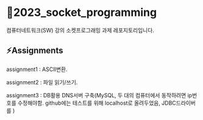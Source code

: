 # 🚀2023_socket_programming

컴퓨터네트워크(SW) 강의 소켓프로그래밍 과제 레포지토리입니다.

## ⚡️Assignments
assignment1 : ASCII변환. 

assignment2 : 파일 읽기/쓰기. 

assignment3 : DB활용 DNS서버 구축(MySQL, 두 대의 컴퓨터에서 동작하려면 ip번호를 수정해야함. github에는 테스트를 위해 localhost로 올려두었음, JDBC드라이버를 )
